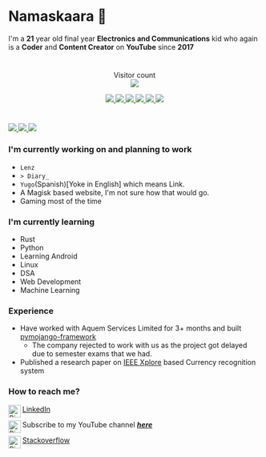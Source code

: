 # Namaskaara 🙏
I'm a **21** year old final year **Electronics and Communications** kid who again is a **Coder** and **Content Creator** on **YouTube** since **2017**   
#

<p align="center"> 
  Visitor count<br>
  <img src="https://profile-counter.glitch.me/pixincreate/count.svg" />
</p>

<p align="center"> 
    <a href="https://isocpp.org" target="_blank"> <img src="https://img.icons8.com/officel/48/c-plus-plus.png"/> </a>
    <a href="https://www.kotlinlang.org" target="_blank"> <img src="https://img.icons8.com/color/48/kotlin.png"/> </a>
    <a href="https://www.python.org" target="_blank"> <img src="https://img.icons8.com/color/48/python.png"/> </a> 
    <a href="https://git-scm.com/" target="_blank"> <img src="https://img.icons8.com/color/48/000000/git.png"/> </a> 
    <a href="https://www.java.com" target="_blank"> <img src="https://img.icons8.com/color/48/java-coffee-cup-logo--v1.png"/> </a>
    <a href="https://www.javascript.com" target="_blank"> <img src="https://img.icons8.com/color/48/javascript--v1.png/"> </a>
</p>
  
 # 
 <p align="left">
    <a href="[Github stats](https://github-readme-stats.vercel.app/)"> <img src="https://github-readme-stats.vercel.app/api?username=pixincreate&theme=highcontrast&show_icons=true&hide_border=true&count_private=true"/> </a>
    <a href="[Github streak](https://git.io/streak-stats)"> <img src="https://github-readme-streak-stats.herokuapp.com?user=pixincreate&theme=highcontrast&hide_border=true&count_private=true)](https://git.io/streak-stats"/> </a>
    <a href="[Top Langs](https://github.com/anuraghazra/github-readme-stats)"> <img src="https://github-readme-stats.vercel.app/api/top-langs/?username=pixincreate&theme=highcontrast&show_icons=true&hide_border=true&layout=compact"/> </a>
</p>

<!-- 
[![PiX's github activity graph](https://activity-graph.herokuapp.com/graph?username=pixincreate&theme=gotham)](https://github.com/pixincreate) -->

### I'm currently working on and planning to work  
- `Lenz`
- `> Diary_`
- `Yugo`(Spanish)[Yoke in English] which means Link. 
- A Magisk based website, I'm not sure how that would go.
- Gaming most of the time
  
### I'm currently learning   
- Rust
- Python
- Learning Android
- Linux
- DSA
- Web Development
- Machine Learning
  
### Experience
- Have worked with Aquem Services Limited for 3+ months and built [pymojango-framework](https://github.com/pixincreate/pymojango-framework)
  - The company rejected to work with us as the project got delayed due to semester exams that we had.
- Published a research paper on [IEEE Xplore](https://ieeexplore.ieee.org/document/9688513) based Currency recognition system

### How to reach me?  
[LinkedIn](https://www.linkedin.com/in/pixincreate/)
<a href="https://www.linkedin.com/in/pixincreate/">
  <img align="left" alt="PiX on LinkedIn" width="25px" src="https://imgs.search.brave.com/TQTym5qzpizZ5GHIgpHu6-RTEchhOps_4v-FWSI8ZIE/rs:fit:32:32:1/g:ce/aHR0cDovL2Zhdmlj/b25zLnNlYXJjaC5i/cmF2ZS5jb20vaWNv/bnMvNGE1YzZjOWNj/NmNiODQ4NzI0ODg1/MGY5ZGQ2YzhjZTRm/N2NjOGIzZjc1NTlj/NDM2ZGI5Yjk3ZWI1/YzBmNzJmZS93d3cu/bGlua2VkaW4uY29t/Lw"/>
</a>

Subscribe to my YouTube channel [_**here**_](https://youtube.com/c/pixincreate1)
<a href="https://youtube.com/c/pixincreate1">
  <img align="left" alt="PiXinCreate on YouTube" width="25px" src="https://imgs.search.brave.com/Ux4Hee4evZhvjuTKwtapBycOGjGDci2Gvn2pbSzvbC0/rs:fit:32:32:1/g:ce/aHR0cDovL2Zhdmlj/b25zLnNlYXJjaC5i/cmF2ZS5jb20vaWNv/bnMvOTkyZTZiMWU3/YzU3Nzc5YjExYzUy/N2VhZTIxOWNlYjM5/ZGVjN2MyZDY4Nzdh/ZDYzMTYxNmI5N2Rk/Y2Q3N2FkNy93d3cu/eW91dHViZS5jb20v"/>
</a>

[Stackoverflow](https://android.stackexchange.com/users/335965/theycallmepix)
<a href="https://android.stackexchange.com/users/335965/theycallmepix">
  <img align="left" alt="PiX on stackoverflow" width="25px" src="https://imgs.search.brave.com/snMTn5UndzYVBcY9ljraLivTObHfHpTei9IWTdrtCj4/rs:fit:32:32:1/g:ce/aHR0cDovL2Zhdmlj/b25zLnNlYXJjaC5i/cmF2ZS5jb20vaWNv/bnMvNWU3Zjg0ZjA1/YjQ3ZTlkNjQ1ODA1/MjAwODhiNjhjYWU0/OTc4MjM4ZDJlMTBi/ODExYmNiNTkzMjdh/YjM3MGExMS9zdGFj/a292ZXJmbG93LmNv/bS8"/>
</a>
